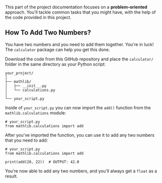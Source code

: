 This part of the project documentation focuses on a
**problem-oriented** approach. You'll tackle common
tasks that you might have, with the help of the code
provided in this project.

## How To Add Two Numbers?

You have two numbers and you need to add them together.
You're in luck! The `calculator` package can help you
get this done.

Download the code from this GitHub repository and place
the `calculator/` folder in the same directory as your
Python script:

    your_project/
    │
    ├── mathlib/
    │   ├── __init__.py
    │   └── calculations.py
    │
    └── your_script.py

Inside of `your_script.py` you can now import the
`add()` function from the `mathlib.calculations`
module:

    # your_script.py
    from mathlib.calculations import add

After you've imported the function, you can use it
to add any two numbers that you need to add:

    # your_script.py
    from mathlib.calculations import add

    print(add(20, 22))  # OUTPUT: 42.0

You're now able to add any two numbers, and you'll
always get a `float` as a result.